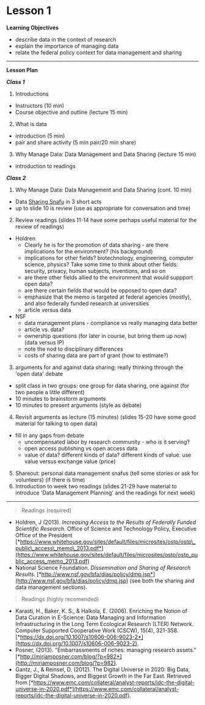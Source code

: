 Lesson 1  
========

**Learning Objectives**
- describe data in the context of research
- explain the importance of managing data
- relate the federal policy context for data management and sharing

---

**Lesson Plan**  

*__Class 1__*  

1. Introductions  
  - Instructors (10 min)  
  - Course objective and outline (lecture 15 min)  
2. What is data  
  - introduction (5 min)  
  - pair and share activity (5 min pair/20 min share)  
3. Why Manage Data: Data Management and Data Sharing (lecture 15 min)  
  - introduction to readings  

*__Class 2__*  

1. Why Manage Data: Data Management and Data Sharing (cont. 10 min)  
  - Data [Sharing Snafu](https://www.youtube.com/watch?v=N2zK3sAtr-4) in 3 short acts
  - up to slide 10 is review (use as appropriate for conversation and time)
2. Review readings (slides 11-14 have some perhaps useful material for the review of readings)  
  - Holdren
    - Clearly he is for the promotion of data sharing - are there implications for the environment? (his background)
    - implications for other fields? biotechnology, engineering, computer science, physics? Take some time to think about other fields: security, privacy, human subjects, inventions, and so on
    - are there other fields allied to the environment that would suppport open data?
    - are there certain fields that would be opposed to open data?
    - emphasize that the memo is targeted at federal agencies (mostly), and also federally funded research at universities
    - article versus data
  - NSF
    - data management plans - compliance vs really managing data better
    - article vs. data?
    - ownership questions (for later in course, but bring them up now) (data versus IP)
    - note the nod to disciplinary differences
    - costs of sharing data are part of grant (how to estimate?)
3. arguments for and against data sharing; really thinking through the 'open data' debate
  - split class in two groups: one group for data sharing, one against (for two people a little different)
  - 10 minutes to brainstorm arguments
  - 10 minutes to present arguments (style as debate)  
4. Revisit arguments as lecture (15 minutes) (slides 15-20 have some good material for talking to open data)
  - fill in any gaps from debate 
    - uncompensated labor by research community - who is it serving?
    - open access publishing vs open access data
    - value of data? different kinds of data? different kinds of value: use value versus exchange value (price)
5. Shareout: personal data management snafus (tell some stories or ask for volunteers) (if there is time)
6. Introduction to week two readings (slides 21-29 have material to introduce 'Data Management Planning' and the readings for next week)

---

> Readings (required)

 - Holdren, J (2013). *Increasing Access to the Results of Federally Funded Scientific Research*. Office of Science and Technology Policy, Executive Office of the President [*https://www.whitehouse.gov/sites/default/files/microsites/ostp/ostp\_public\_access\_memo\_2013.pdf*](https://www.whitehouse.gov/sites/default/files/microsites/ostp/ostp_public_access_memo_2013.pdf)
 - National Science Foundation. *Dissemination and Sharing of Research Results*. [*http://www.nsf.gov/bfa/dias/policy/dmp.jsp*](http://www.nsf.gov/bfa/dias/policy/dmp.jsp) (see both the sharing and data management sections).  

> Readings (highly recomended)

 - Karasti, H., Baker, K. S., & Halkola, E. (2006). Enriching the Notion of Data Curation in E-Science: Data Managing and Information Infrastructuring in the Long Term Ecological Research (LTER) Network. Computer Supported Cooperative Work (CSCW), 15(4), 321-358. [*https://dx.doi.org/10.1007/s10606-006-9023-2*](https://dx.doi.org/10.1007/s10606-006-9023-2).
 - Posner, (2013). "Embarrassments of riches: managing research assets." [*http://miriamposner.com/blog/?p=982*](http://miriamposner.com/blog/?p=982).
 - Gantz, J., & Reinsel, D. (2012). The Digital Universe in 2020: Big Data, Bigger Digital Shadows, and Biggest Growth in the Far East. Retrieved from [*https://www.emc.com/collateral/analyst-reports/idc-the-digital-universe-in-2020.pdf*](https://www.emc.com/collateral/analyst-reports/idc-the-digital-universe-in-2020.pdf).

